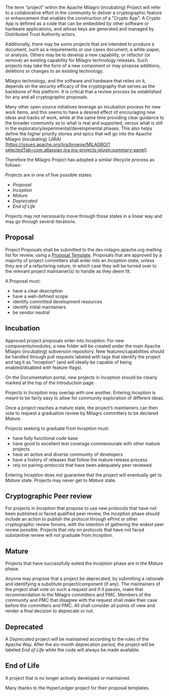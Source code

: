The term “project” within the Apache Milagro (incubating) Project will refer to a collaborative effort in the community to deliver a cryptographic feature or enhancement that enables the construction of a "Crypto App". A Crypto App is defined as a code that can be embedded by other software or hardware applications, and whose keys are generated and managed by Distributed Trust Authority actors.

Additionally, there may be some projects that are intended to produce a document, such as a requirements or use cases document, a white-paper, or analysis. Others may be to develop a new capability, or refactor (or remove) an existing capability for Milagro technology releases. Such projects may take the form of a new component or may propose additions, deletions or changes to an existing technology.

Milagro technology, and the software and hardware that relies on it, depends on the security efficacy of the cryptography that serves as the backbone of this platform. It is critical that a review process be established for any and all cryptographic proposals.

Many other open source initiatives leverage an incubation process for new work items, and this seems to have a desired effect of encouraging new ideas and tracks of work, while at the same time providing clear guidance to the broader community as to what is real and supported, versus what is still in the exploratory/experimental/developmental phases. This also helps define the higher priority stories and epics that will go into the Apache Milagro (incubating) (JIRA)[https://issues.apache.org/jira/browse/MILAGRO/?selectedTab=com.atlassian.jira.jira-projects-plugin:summary-panel].

Therefore the Milagro Project has adopted a similar lifecycle process as follows:

Projects are in one of five possible states:
* _Proposal_
* _Inception_
* _Mature_
* _Deprecated_
* _End of Life_

Projects may not necessarily move through those states in a linear way and may go through several iterations.

## Proposal
Project Proposals shall be submitted to the dev.milagro.apache.org mailling list for review, using a [Proposal Template](../wiki/Proposal-Template-for-a-Hyperledger-Improvement-Project-%28HIP%29). Proposals that are approved by a majority of project committers shall enter into an _Inception_ state, unless they are of a refactoring nature, in which case they will be turned over to the relevant project maintainer(s) to handle as they deem fit.

A Proposal must:
* have a clear description
* have a well-defined scope
* identify committed development resources
* identify initial maintainers
* be vendor neutral

## Incubation
Approved project proposals enter into _Inception_. For new components/modules, a new folder will be created under the main Apache Milagro (incubating) subversion repository. New features/capabilities should be handled through pull requests labeled with tags that identify the project and tag it as "inception" (and will ideally be capable of being enabled/disabled with feature-flags).

On the Documentation portal, new projects in _Inception_ should be clearly marked at the top of the Introduction page.

Projects in _Inception_ may overlap with one another. Entering _Inception_ is meant to be fairly easy to allow for community exploration of different ideas.

Once a project reaches a mature state, the project’s maintainers can then vote to request a graduation review by Milagro committers to be declared _Mature_.

Projects seeking to graduate from _Inception_ must:
* have fully functional code base
* have good to excellent test coverage commensurate with other mature projects
* have an active and diverse community of developers
* have a history of releases that follow the mature release process
* rely on pairing-protocols that have been adequately peer reviewed

Entering _Inception_ does not guarantee that the project will eventually get to _Mature_ state. Projects may never get to _Mature_ state.

## Cryptographic Peer review
For projects in _Inception_ that propose to use new protocols that have not been published or faced qualified peer review, the _Inception_ phase should include an action to publish the protocol through ePrint or other cryptographic review forums, with the intention of gathering the widest peer review possible. Projects that rely on protocols that have not faced substantive review will not graduate from _Inception_.

## Mature
Projects that have successfully exited the _Inception_ phase are in the _Mature_ phase.

Anyone may propose that a project be deprecated, by submitting a rationale and identifying a substitute project/component (if any). The maintainers of the project shall vote on such a request and if it passes, make that recommendation to the Milagro committers and PMC. Members of the community and PMC that disagree with the request shall make their case before the committers and PMC. All shall consider all points of view and render a final decision to deprecate or not.

## Deprecated
A _Deprecated_ project will be maintained according to the rules of the Apache Way. After the six-month deprecation period, the project will be labeled _End of Life_ while the code will always be made available.

## End of Life
A project that is no longer actively developed or maintained.

Many thanks to the HyperLedger project for their proposal templates.

